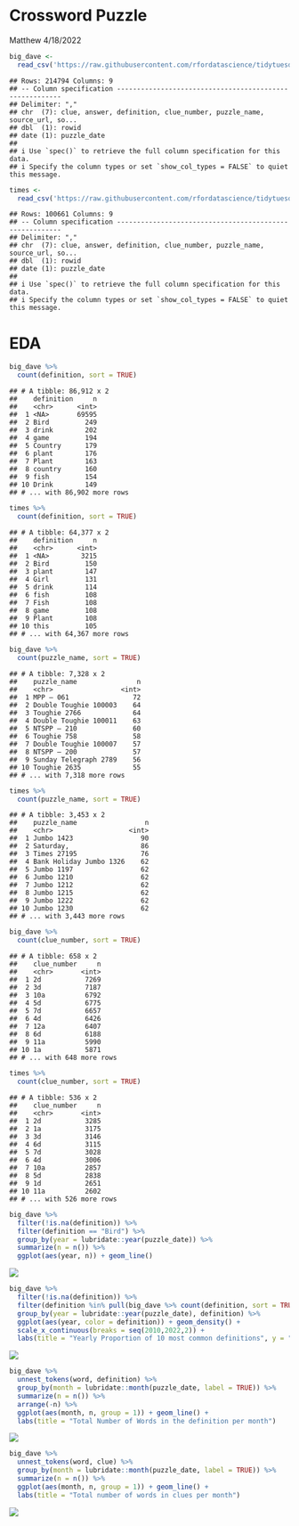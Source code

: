 Crossword Puzzle
================
Matthew
4/18/2022

``` r
big_dave <- 
  read_csv('https://raw.githubusercontent.com/rfordatascience/tidytuesday/master/data/2022/2022-04-19/big_dave.csv')
```

    ## Rows: 214794 Columns: 9
    ## -- Column specification --------------------------------------------------------
    ## Delimiter: ","
    ## chr  (7): clue, answer, definition, clue_number, puzzle_name, source_url, so...
    ## dbl  (1): rowid
    ## date (1): puzzle_date
    ## 
    ## i Use `spec()` to retrieve the full column specification for this data.
    ## i Specify the column types or set `show_col_types = FALSE` to quiet this message.

``` r
times <- 
  read_csv('https://raw.githubusercontent.com/rfordatascience/tidytuesday/master/data/2022/2022-04-19/times.csv')
```

    ## Rows: 100661 Columns: 9
    ## -- Column specification --------------------------------------------------------
    ## Delimiter: ","
    ## chr  (7): clue, answer, definition, clue_number, puzzle_name, source_url, so...
    ## dbl  (1): rowid
    ## date (1): puzzle_date
    ## 
    ## i Use `spec()` to retrieve the full column specification for this data.
    ## i Specify the column types or set `show_col_types = FALSE` to quiet this message.

# EDA

``` r
big_dave %>% 
  count(definition, sort = TRUE)
```

    ## # A tibble: 86,912 x 2
    ##    definition     n
    ##    <chr>      <int>
    ##  1 <NA>       69595
    ##  2 Bird         249
    ##  3 drink        202
    ##  4 game         194
    ##  5 Country      179
    ##  6 plant        176
    ##  7 Plant        163
    ##  8 country      160
    ##  9 fish         154
    ## 10 Drink        149
    ## # ... with 86,902 more rows

``` r
times %>% 
  count(definition, sort = TRUE)
```

    ## # A tibble: 64,377 x 2
    ##    definition     n
    ##    <chr>      <int>
    ##  1 <NA>        3215
    ##  2 Bird         150
    ##  3 plant        147
    ##  4 Girl         131
    ##  5 drink        114
    ##  6 fish         108
    ##  7 Fish         108
    ##  8 game         108
    ##  9 Plant        108
    ## 10 this         105
    ## # ... with 64,367 more rows

``` r
big_dave %>% 
  count(puzzle_name, sort = TRUE)
```

    ## # A tibble: 7,328 x 2
    ##    puzzle_name               n
    ##    <chr>                 <int>
    ##  1 MPP – 061                72
    ##  2 Double Toughie 100003    64
    ##  3 Toughie 2766             64
    ##  4 Double Toughie 100011    63
    ##  5 NTSPP – 210              60
    ##  6 Toughie 758              58
    ##  7 Double Toughie 100007    57
    ##  8 NTSPP – 200              57
    ##  9 Sunday Telegraph 2789    56
    ## 10 Toughie 2635             55
    ## # ... with 7,318 more rows

``` r
times %>% 
  count(puzzle_name, sort = TRUE)
```

    ## # A tibble: 3,453 x 2
    ##    puzzle_name                 n
    ##    <chr>                   <int>
    ##  1 Jumbo 1423                 90
    ##  2 Saturday,                  86
    ##  3 Times 27195                76
    ##  4 Bank Holiday Jumbo 1326    62
    ##  5 Jumbo 1197                 62
    ##  6 Jumbo 1210                 62
    ##  7 Jumbo 1212                 62
    ##  8 Jumbo 1215                 62
    ##  9 Jumbo 1222                 62
    ## 10 Jumbo 1230                 62
    ## # ... with 3,443 more rows

``` r
big_dave %>% 
  count(clue_number, sort = TRUE)
```

    ## # A tibble: 658 x 2
    ##    clue_number     n
    ##    <chr>       <int>
    ##  1 2d           7269
    ##  2 3d           7187
    ##  3 10a          6792
    ##  4 5d           6775
    ##  5 7d           6657
    ##  6 4d           6426
    ##  7 12a          6407
    ##  8 6d           6188
    ##  9 11a          5990
    ## 10 1a           5871
    ## # ... with 648 more rows

``` r
times %>% 
  count(clue_number, sort = TRUE)
```

    ## # A tibble: 536 x 2
    ##    clue_number     n
    ##    <chr>       <int>
    ##  1 2d           3285
    ##  2 1a           3175
    ##  3 3d           3146
    ##  4 6d           3115
    ##  5 7d           3028
    ##  6 4d           3006
    ##  7 10a          2857
    ##  8 5d           2838
    ##  9 1d           2651
    ## 10 11a          2602
    ## # ... with 526 more rows

``` r
big_dave %>% 
  filter(!is.na(definition)) %>% 
  filter(definition == "Bird") %>% 
  group_by(year = lubridate::year(puzzle_date)) %>% 
  summarize(n = n()) %>% 
  ggplot(aes(year, n)) + geom_line()
```

![](Crossword-Puzzle_files/figure-gfm/unnamed-chunk-3-1.png)<!-- -->

``` r
big_dave %>% 
  filter(!is.na(definition)) %>% 
  filter(definition %in% pull(big_dave %>% count(definition, sort = TRUE) %>% head(10), definition)) %>% 
  group_by(year = lubridate::year(puzzle_date), definition) %>% 
  ggplot(aes(year, color = definition)) + geom_density() +
  scale_x_continuous(breaks = seq(2010,2022,2)) +
  labs(title = "Yearly Proportion of 10 most common definitions", y = "", x = "")
```

![](Crossword-Puzzle_files/figure-gfm/unnamed-chunk-3-2.png)<!-- -->

``` r
big_dave %>% 
  unnest_tokens(word, definition) %>% 
  group_by(month = lubridate::month(puzzle_date, label = TRUE)) %>% 
  summarize(n = n()) %>% 
  arrange(-n) %>% 
  ggplot(aes(month, n, group = 1)) + geom_line() +
  labs(title = "Total Number of Words in the definition per month")
```

![](Crossword-Puzzle_files/figure-gfm/unnamed-chunk-4-1.png)<!-- -->

``` r
big_dave %>% 
  unnest_tokens(word, clue) %>% 
  group_by(month = lubridate::month(puzzle_date, label = TRUE)) %>% 
  summarize(n = n()) %>% 
  ggplot(aes(month, n, group = 1)) + geom_line() +
  labs(title = "Total number of words in clues per month")
```

![](Crossword-Puzzle_files/figure-gfm/unnamed-chunk-4-2.png)<!-- -->
